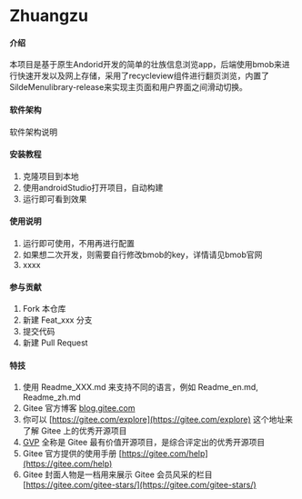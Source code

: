 # Zhuangzu

#### 介绍
本项目是基于原生Andorid开发的简单的壮族信息浏览app，后端使用bmob来进行快速开发以及网上存储，采用了recycleview组件进行翻页浏览，内置了SildeMenulibrary-release来实现主页面和用户界面之间滑动切换。

#### 软件架构
软件架构说明


#### 安装教程

1.  克隆项目到本地
2.  使用androidStudio打开项目，自动构建
3.  运行即可看到效果

#### 使用说明

1.  运行即可使用，不用再进行配置
2.  如果想二次开发，则需要自行修改bmob的key，详情请见bmob官网
3.  xxxx

#### 参与贡献

1.  Fork 本仓库
2.  新建 Feat_xxx 分支
3.  提交代码
4.  新建 Pull Request


#### 特技

1.  使用 Readme\_XXX.md 来支持不同的语言，例如 Readme\_en.md, Readme\_zh.md
2.  Gitee 官方博客 [blog.gitee.com](https://blog.gitee.com)
3.  你可以 [https://gitee.com/explore](https://gitee.com/explore) 这个地址来了解 Gitee 上的优秀开源项目
4.  [GVP](https://gitee.com/gvp) 全称是 Gitee 最有价值开源项目，是综合评定出的优秀开源项目
5.  Gitee 官方提供的使用手册 [https://gitee.com/help](https://gitee.com/help)
6.  Gitee 封面人物是一档用来展示 Gitee 会员风采的栏目 [https://gitee.com/gitee-stars/](https://gitee.com/gitee-stars/)
